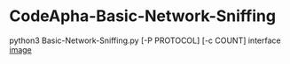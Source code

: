 # CodeApha-Basic-Network-Sniffing
python3 Basic-Network-Sniffing.py [-P PROTOCOL] [-c COUNT] interface
[image](https://github.com/aliahmed1998/CodeApha-CyberSecurity-Tasks/assets/149100060/5aa4c90e-d1fb-4d3e-a08d-f15ec01c543c)
